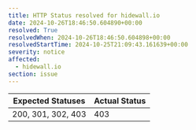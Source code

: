 ```yaml
---
title: HTTP Status resolved for hidewall.io
date: 2024-10-26T18:46:50.604890+00:00
resolved: True
resolvedWhen: 2024-10-26T18:46:50.604898+00:00
resolvedStartTime: 2024-10-25T21:09:43.161639+00:00
severity: notice
affected:
  - hidewall.io
section: issue
---
```


| Expected Statuses | Actual Status  |
|-------------------|----------------|
| 200, 301, 302, 403 | 403 |
